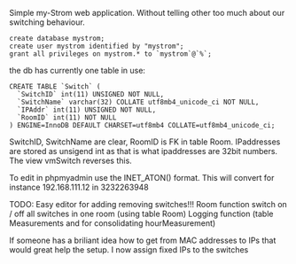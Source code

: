 Simple my-Strom web application. 
Without telling other too much about our switching behaviour.

    create database mystrom;
    create user mystrom identified by "mystrom";
    grant all privileges on mystrom.* to `mystrom`@`%`;
the db has currently one table in use:

    CREATE TABLE `Switch` (
      `SwitchID` int(11) UNSIGNED NOT NULL,
      `SwitchName` varchar(32) COLLATE utf8mb4_unicode_ci NOT NULL,
      `IPAddr` int(11) UNSIGNED NOT NULL,
      `RoomID` int(11) NOT NULL
    ) ENGINE=InnoDB DEFAULT CHARSET=utf8mb4 COLLATE=utf8mb4_unicode_ci;

SwitchID, SwitchName are clear, RoomID is FK in table Room.
IPaddresses are stored as unsigend int as that is what ipaddresses are 32bit numbers. The view vmSwitch reverses this.


To edit in phpmyadmin use the INET_ATON() format. This will convert for instance 192.168.111.12 in 3232263948

TODO:
Easy editor for adding removing switches!!!
Room function switch on / off all switches in one room (using table Room)
Logging function (table Measurements and for consolidating hourMeasurement)

If someone has a briliant idea how to get from MAC addresses to IPs that would great help the setup. I now assign fixed IPs to the switches


